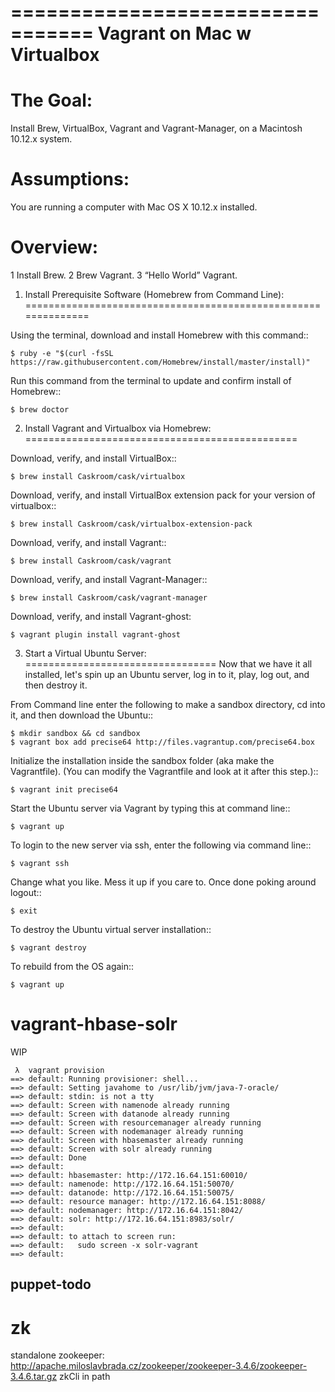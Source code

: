 

=================================
Vagrant on Mac w Virtualbox
=================================

The Goal:
=========
Install Brew, VirtualBox, Vagrant and  Vagrant-Manager, on a Macintosh 10.12.x system.

Assumptions:
============
You are running a computer with Mac OS X 10.12.x installed.
 
Overview:
=========
1 Install Brew.
2 Brew Vagrant.
3 “Hello World” Vagrant.


1. Install Prerequisite Software (Homebrew from Command Line):
==============================================================

Using the terminal, download and install Homebrew with this command::

    $ ruby -e "$(curl -fsSL https://raw.githubusercontent.com/Homebrew/install/master/install)"
    
    
Run this command from the terminal to update and confirm install of Homebrew::

    $ brew doctor 

2. Install Vagrant and Virtualbox via Homebrew:
===============================================

Download, verify, and install VirtualBox::

    $ brew install Caskroom/cask/virtualbox
    
Download, verify, and install VirtualBox extension pack for your version of virtualbox::

    $ brew install Caskroom/cask/virtualbox-extension-pack

Download, verify, and install Vagrant::

    $ brew install Caskroom/cask/vagrant

Download, verify, and install Vagrant-Manager::

    $ brew install Caskroom/cask/vagrant-manager
    
Download, verify, and install Vagrant-ghost:
   
    $ vagrant plugin install vagrant-ghost

 
3. Start a Virtual Ubuntu Server:
=================================
Now that we have it all installed, let's spin up an Ubuntu server, log in to it, play, log out, and then destroy it.

From Command line enter the following to make a sandbox directory, cd into it, and then download the Ubuntu::

    $ mkdir sandbox && cd sandbox 
    $ vagrant box add precise64 http://files.vagrantup.com/precise64.box
    
Initialize the installation inside the sandbox folder (aka make the Vagrantfile). (You can modify the Vagrantfile and look at it after this step.)::

    $ vagrant init precise64 
    
Start the Ubuntu server via Vagrant by typing this at command line::

    $ vagrant up
    
To login to the new server via ssh, enter the following via command line::

    $ vagrant ssh
    
Change what you like. Mess it up if you care to. Once done poking around logout::

    $ exit
    
To destroy the Ubuntu virtual server installation::

    $ vagrant destroy
    
To rebuild from the OS again::

    $ vagrant up


vagrant-hbase-solr
==================

WIP



```
 λ  vagrant provision
==> default: Running provisioner: shell...
==> default: Setting javahome to /usr/lib/jvm/java-7-oracle/
==> default: stdin: is not a tty
==> default: Screen with namenode already running
==> default: Screen with datanode already running
==> default: Screen with resourcemanager already running
==> default: Screen with nodemanager already running
==> default: Screen with hbasemaster already running
==> default: Screen with solr already running
==> default: Done
==> default:
==> default: hbasemaster: http://172.16.64.151:60010/
==> default: namenode: http://172.16.64.151:50070/
==> default: datanode: http://172.16.64.151:50075/
==> default: resource manager: http://172.16.64.151:8088/
==> default: nodemanager: http://172.16.64.151:8042/
==> default: solr: http://172.16.64.151:8983/solr/
==> default:
==> default: to attach to screen run:
==> default:   sudo screen -x solr-vagrant
==> default:
```

puppet-todo
-----------

zk
==
standalone zookeeper: http://apache.miloslavbrada.cz/zookeeper/zookeeper-3.4.6/zookeeper-3.4.6.tar.gz
zkCli in path




